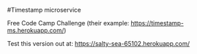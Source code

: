 #Timestamp microservice

Free Code Camp Challenge (their example: https://timestamp-ms.herokuapp.com/)

Test this version out at: https://salty-sea-65102.herokuapp.com/
